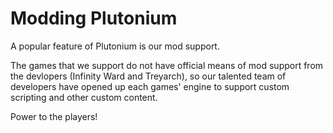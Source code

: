 # Modding Plutonium

A popular feature of Plutonium is our mod support.

The games that we support do not have official means of mod support from the devlopers (Infinity Ward and Treyarch), so our talented team of developers have opened up each games' engine to support custom scripting and other custom content.

Power to the players!
